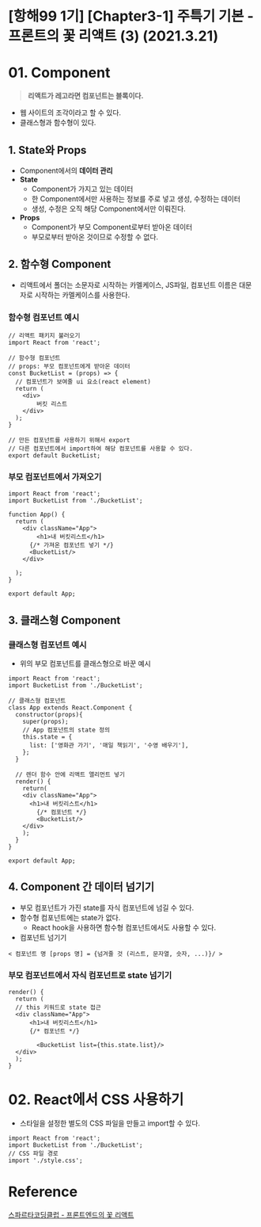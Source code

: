 # [항해99 1기] [Chapter3-1] 주특기 기본 - 프론트의 꽃 리액트 (3) (2021.3.21)



# 01. Component

> **리액트가 레고라면 컴포넌트는 블록이다.**

* 웹 사이트의 조각이라고 할 수 있다.
* 클래스형과 함수형이 있다.



## 1. State와 Props

* Component에서의 **데이터 관리**
* **State**
  * Component가 가지고 있는 데이터
  * 한 Component에서만 사용하는 정보를 주로 넣고 생성, 수정하는 데이터
  * 생성, 수정은 오직 해당 Component에서만 이뤄진다.
* **Props**
  * Component가 부모 Component로부터 받아온 데이터
  * 부모로부터 받아온 것이므로 수정할 수 없다.



## 2. 함수형 Component

* 리액트에서 폴더는 소문자로 시작하는 카멜케이스, JS파일, 컴포넌트 이름은 대문자로 시작하는 카멜케이스를 사용한다.

### 함수형 컴포넌트 예시

```react
// 리액트 패키지 불러오기
import React from 'react';

// 함수형 컴포넌트
// props: 부모 컴포넌트에게 받아온 데이터
const BucketList = (props) => {
  // 컴포넌트가 보여줄 ui 요소(react element)
  return (
  	<div>
    	버킷 리스트
    </div>
  );
}

// 만든 컴포넌트를 사용하기 위해서 export
// 다른 컴포넌트에서 import하여 해당 컴포넌트를 사용할 수 있다.
export default BucketList;
```



### 부모 컴포넌트에서 가져오기

```react
import React from 'react';
import BucketList from './BucketList';

function App() {
  return (
  	<div className="App">
    	<h1>내 버킷리스트</h1>
      {/* 가져온 컴포넌트 넣기 */}
      <BucketList/>
    </div>
  
  );  
}

export default App;
```



## 3. 클래스형 Component

### 클래스형 컴포넌트 예시

* 위의 부모 컴포넌트를 클래스형으로 바꾼 예시

```react
import React from 'react';
import BucketList from './BucketList';

// 클래스형 컴포넌트
class App extends React.Component {
  constructor(props){
    super(props);
    // App 컴포넌트의 state 정의
    this.state = {
      list: ['영화관 가기', '매일 책읽기', '수영 배우기'],
    };
  }
  
  // 렌더 함수 안에 리액트 앨리먼트 넣기
  render() {
    return(
    <div className="App">
      <h1>내 버킷리스트</h1>
        {/* 컴포넌트 */}
      	<BucketList/>
    </div>
    );
  }
}

export default App;
```



## 4. Component 간 데이터 넘기기

* 부모 컴포넌트가 가진 state를 자식 컴포넌트에 넘길 수 있다.
* 함수형 컴포넌트에는 state가 없다.
  * React hook을 사용하면 함수형 컴포넌트에서도 사용할 수 있다.
* 컴포넌트 넘기기

```react
< 컴포넌트 명 [props 명] = {넘겨줄 것 (리스트, 문자열, 숫자, ...)}/ >
```



### 부모 컴포넌트에서 자식 컴포넌트로 state 넘기기

```react
render() {
  return (
  // this 키워드로 state 접근
  <div className="App">
      <h1>내 버킷리스트</h1>
      {/* 컴포넌트 */}
      
    	<BucketList list={this.state.list}/>    
  </div>  
  );  
}
```



# 02. React에서 CSS 사용하기

* 스타일을 설정한 별도의 CSS 파일을 만들고 import할 수 있다.

```react
import React from 'react';
import BucketList from './BucketList';
// CSS 파일 경로
import './style.css';
```



# Reference

[스파르타코딩클럽 - 프론트엔드의 꽃 리액트](https://spartacodingclub.kr/online/react)

